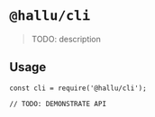 # `@hallu/cli`

> TODO: description

## Usage

```
const cli = require('@hallu/cli');

// TODO: DEMONSTRATE API
```
